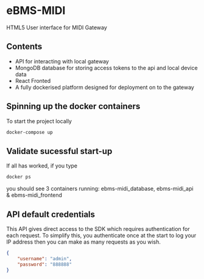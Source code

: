 # eBMS-MIDI
HTML5 User interface for MIDI Gateway

## Contents
- API for interacting with local gateway  
- MongoDB database for storing access tokens to the api and local device data
- React Fronted  
- A fully dockerised platform designed for deployment on to the gateway  

## Spinning up the docker containers
To start the project locally
```bash
docker-compose up
```

## Validate sucessful start-up

If all has worked, if you type

```bash
docker ps
```

you should see 3 containers running: ebms-midi_database, ebms-midi_api & ebms-midi_frontend

## API default credentials 

This API gives direct access to the SDK which requires authentication for each request. To simplify this, you authenticate once at the start to log your IP address then you can make as many requests as you wish.

```json
{
    "username": "admin",
    "password": "888888"
}
```

